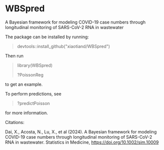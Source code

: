 # WBSpred

A Bayesian framework for modeling COVID-19 case numbers through longitudinal monitoring of SARS-CoV-2 RNA in wastewater

The package can be installed by running:

> devtools::install_github("xiaotiand/WBSpred")

Then run 

> library(WBSpred)
> 
> ?PoissonReg

to get an example.

To perform predictions, see

> ?predictPoisson

for more information.


Citations:

Dai, X., Acosta, N., Lu, X., et al (2024). A Bayesian framework for modeling COVID-19 case numbers through longitudinal monitoring of SARS-CoV-2 RNA in wastewater.
Statistics in Medicine, https://doi.org/10.1002/sim.10009
